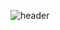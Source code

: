![header](https://capsule-render.vercel.app/api?type=rounded&color=timeGradient&text=Minty%20to%20Bi's%20GitHub%20👋&animation=twinkling&fontSize=40&fontAlignY=50&fontAlign=50&height=180)
